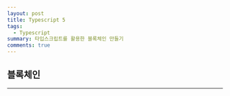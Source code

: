 ```yaml
---
layout: post
title: Typescript 5
tags:
  - Typescript
summary: 타입스크립트를 활용한 블록체인 만들기
comments: true
---
```



## 블록체인



---